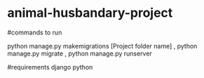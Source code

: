 # animal-husbandary-project

#commands to run

python manage.py makemigrations [Project folder name] ,
python manage.py migrate ,
python manage.py runserver 


#requirements
django python




